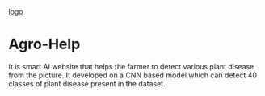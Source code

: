 [logo](https://github.com/nilachalasahoo/Agro-Help/blob/main/Image/investment-g6aa818fc1_1920.jpg)
# Agro-Help
It is smart AI website that helps the farmer to detect various plant disease from the picture. It developed on a CNN based model which can detect 40 classes of plant disease present in the dataset.

